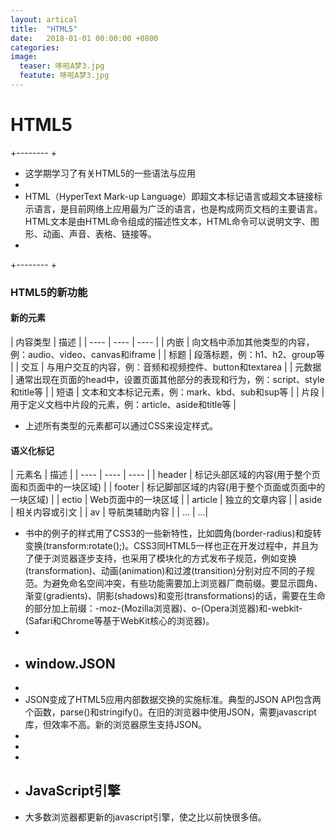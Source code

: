 ```yaml
---
layout: artical
title:  "HTML5"
date:   2018-01-01 00:00:00 +0800
categories:
image: 
  teaser: 哆啦A梦3.jpg
  featute: 哆啦A梦3.jpg
---
```



# HTML5
 +--------
 +
 + 这学期学习了有关HTML5的一些语法与应用
 +
 + HTML（HyperText Mark-up Language）即超文本标记语言或超文本链接标示语言，是目前网络上应用最为广泛的语言，也是构成网页文档的主要语言。HTML文本是由HTML命令组成的描述性文本，HTML命令可以说明文字、图形、动画、声音、表格、链接等。
 +
 +--------
 +
 ### HTML5的新功能
 #### 新的元素
  | 内容类型 | 描述 |
  | ---- | ---- | ---- |
 | 内嵌 | 向文档中添加其他类型的内容，例：audio、video、canvas和iframe | 
 | 标题 | 段落标题，例：h1、h2、group等 |
 | 交互 | 与用户交互的内容，例：音频和视频控件、button和textarea | 
 | 元数据 | 通常出现在页面的head中，设置页面其他部分的表现和行为，例：script、style和title等 | 
 | 短语 | 文本和文本标记元素，例：mark、kbd、sub和sup等 |
 | 片段 | 用于定义文档中片段的元素，例：article、aside和title等 |
 + 上述所有类型的元素都可以通过CSS来设定样式。
 #### 语义化标记
  | 元素名 | 描述 |
  | ---- | ---- | ---- |
 | header | 标记头部区域的内容(用于整个页面和页面中的一块区域)  | 
 | footer | 标记脚部区域的内容(用于整个页面或页面中的一块区域) | 
| ectio | Web页面中的一块区域 | 
| article	 | 独立的文章内容 | 
| aside | 相关内容或引文 | 
| av | 导航类辅助内容 | 
| ... | ...|
 + 书中的例子的样式用了CSS3的一些新特性，比如圆角(border-radius)和旋转变换(transform:rotate();)。CSS3同HTML5一样也正在开发过程中，并且为了便于浏览器逐步支持，也采用了模块化的方式发布子规范，例如变换(transformation)、动画(animation)和过渡(transition)分别对应不同的子规范。为避免命名空间冲突，有些功能需要加上浏览器厂商前缀。要显示圆角、渐变(gradients)、阴影(shadows)和变形(transformations)的话，需要在生命的部分加上前缀：-moz-(Mozilla浏览器)、o-(Opera浏览器)和-webkit-(Safari和Chrome等基于WebKit核心的浏览器)。
 +
 + ## window.JSON
 +
 + JSON变成了HTML5应用内部数据交换的实施标准。典型的JSON API包含两个函数，parse()和stringify()。在旧的浏览器中使用JSON，需要javascript库，但效率不高。新的浏览器原生支持JSON。
 +
 +
 +
 + ## JavaScript引擎
 + 大多数浏览器都更新的javascript引擎，使之比以前快很多倍。
